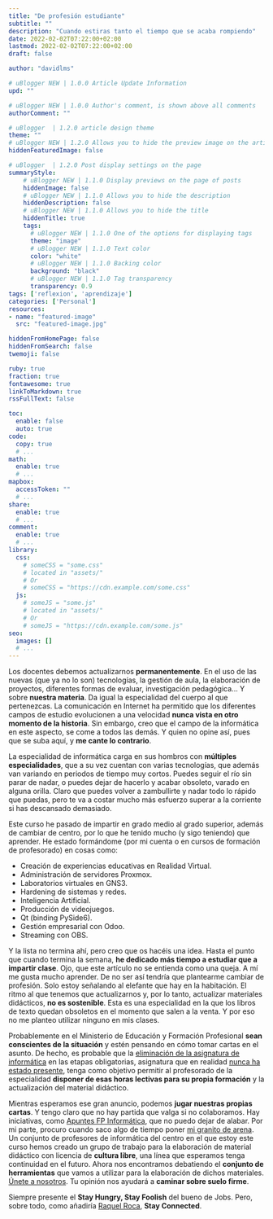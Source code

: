 ```yaml
---
title: "De profesión estudiante"
subtitle: ""
description: "Cuando estiras tanto el tiempo que se acaba rompiendo"
date: 2022-02-02T07:22:00+02:00
lastmod: 2022-02-02T07:22:00+02:00
draft: false

author: "davidlms"

# uBlogger NEW | 1.0.0 Article Update Information
upd: ""

# uBlogger NEW | 1.0.0 Author's comment, is shown above all comments
authorComment: ""

# uBlogger  | 1.2.0 article design theme
theme: ""
# uBlogger NEW | 1.2.0 Allows you to hide the preview image on the article page
hiddenFeaturedImage: false

# uBlogger  | 1.2.0 Post display settings on the page
summaryStyle:
    # uBlogger NEW | 1.1.0 Display previews on the page of posts
    hiddenImage: false
    # uBlogger NEW | 1.1.0 Allows you to hide the description
    hiddenDescription: false
    # uBlogger NEW | 1.1.0 Allows you to hide the title
    hiddenTitle: true
    tags:
      # uBlogger NEW | 1.1.0 One of the options for displaying tags
      theme: "image"
      # uBlogger NEW | 1.1.0 Text color
      color: "white"
      # uBlogger NEW | 1.1.0 Backing color
      background: "black"
      # uBlogger NEW | 1.1.0 Tag transparency
      transparency: 0.9
tags: ['reflexion', 'aprendizaje']
categories: ['Personal']
resources:
- name: "featured-image"
  src: "featured-image.jpg"

hiddenFromHomePage: false
hiddenFromSearch: false
twemoji: false

ruby: true
fraction: true
fontawesome: true
linkToMarkdown: true
rssFullText: false

toc:
  enable: false
  auto: true
code:
  copy: true
  # ...
math:
  enable: true
  # ...
mapbox:
  accessToken: ""
  # ...
share:
  enable: true
  # ...
comment:
  enable: true
  # ...
library:
  css:
    # someCSS = "some.css"
    # located in "assets/"
    # Or
    # someCSS = "https://cdn.example.com/some.css"
  js:
    # someJS = "some.js"
    # located in "assets/"
    # Or
    # someJS = "https://cdn.example.com/some.js"
seo:
  images: []
  # ...
---
```


Los docentes debemos actualizarnos **permanentemente**. En el uso de las nuevas (que ya no lo son) tecnologías, la gestión de aula, la elaboración de proyectos, diferentes formas de evaluar, investigación pedagógica... Y sobre **nuestra materia**. Da igual la especialidad del cuerpo al que pertenezcas. La comunicación en Internet ha permitido que los diferentes campos de estudio evolucionen a una velocidad **nunca vista en otro momento de la historia**. Sin embargo, creo que el campo de la informática en este aspecto, se come a todos las demás. Y quien no opine así, pues que se suba aquí, y **me cante lo contrario**.

La especialidad de informática carga en sus hombros con **múltiples especialidades**, que a su vez cuentan con varias tecnologías, que además van variando en periodos de tiempo muy cortos. Puedes seguir el río sin parar de nadar, o puedes dejar de hacerlo y acabar obsoleto, varado en alguna orilla. Claro que puedes volver a zambullirte y nadar todo lo rápido que puedas, pero te va a costar mucho más esfuerzo superar a la corriente si has descansado demasiado.

Este curso he pasado de impartir en grado medio al grado superior, además de cambiar de centro, por lo que he tenido mucho (y sigo teniendo) que aprender. He estado formándome (por mi cuenta o en cursos de formación de profesorado) en cosas como:

- Creación de experiencias educativas en Realidad Virtual.
- Administración de servidores Proxmox.
- Laboratorios virtuales en GNS3.
- Hardening de sistemas y redes.
- Inteligencia Artificial.
- Producción de videojuegos.
- Qt (binding PySide6).
- Gestión empresarial con Odoo.
- Streaming con OBS.

Y la lista no termina ahí, pero creo que os hacéis una idea. Hasta el punto que cuando termina la semana, **he dedicado más tiempo a estudiar que a impartir clase**. Ojo, que este artículo no se entienda como una queja. A mí me gusta mucho aprender. De no ser así tendría que plantearme cambiar de profesión. Solo estoy señalando al elefante que hay en la habitación. El ritmo al que tenemos que actualizarnos y, por lo tanto, actualizar materiales didácticos, **no es sostenible**. Esta es una especialidad en la que los libros de texto quedan obsoletos en el momento que salen a la venta. Y por eso no me planteo utilizar ninguno en mis clases.

Probablemente en el Ministerio de Educación y Formación Profesional **sean conscientes de la situación** y estén pensando en cómo tomar cartas en el asunto. De hecho, es probable que la [eliminación de la asignatura de informática](https://youtu.be/Dmq_eKsNQU4) en las etapas obligatorias, asignatura que en realidad [nunca ha estado presente](https://jmdodero.wordpress.com/2022/01/22/solo-la-informatica-es-informatica/), tenga como objetivo permitir al profesorado de la especialidad **disponer de esas horas lectivas para su propia formación** y la actualización del material didáctico.

Mientras esperamos ese gran anuncio, podemos **jugar nuestras propias cartas**. Y tengo claro que no hay partida que valga si no colaboramos. Hay iniciativas, como [Apuntes FP Informática](https://apuntesfpinformatica.es), que no puedo dejar de alabar. Por mi parte, procuro cuando saco algo de tiempo poner [mi granito de arena](https://github.com/DavidLMS/SeguridadInformatica). Un conjunto de profesores de informática del centro en el que estoy este curso hemos creado un grupo de trabajo para la elaboración de material didáctico con licencia de **cultura libre**, una línea que esperamos tenga continuidad en el futuro. Ahora nos encontramos debatiendo el **conjunto de herramientas** que vamos a utilizar para la elaboración de dichos materiales. [Únete a nosotros](https://ies-rafael-alberti.github.io/GT-DVIA-21-22/propuestas/2022/01/28/marco-herramientas.html). Tu opinión nos ayudará a **caminar sobre suelo firme**.

Siempre presente el **Stay Hungry, Stay Foolish** del bueno de Jobs. Pero, sobre todo, como añadiría [Raquel Roca](https://raquelroca.com/2016/08/21/stay-hungry-stay-foolish-pero-sobre-todo-stay-connected/), **Stay Connected**.